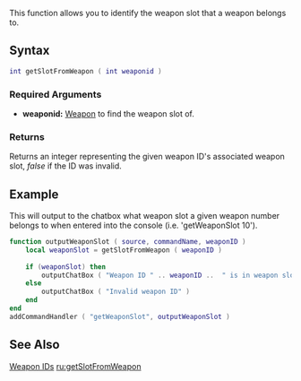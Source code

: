 This function allows you to identify the weapon slot that a weapon belongs to.

Syntax
------

``` lua
int getSlotFromWeapon ( int weaponid )
```

### Required Arguments

-   **weaponid:** [Weapon](/docs/weapon.md "wikilink") to find the weapon slot of.

### Returns

Returns an integer representing the given weapon ID's associated weapon slot, *false* if the ID was invalid.

Example
-------

This will output to the chatbox what weapon slot a given weapon number belongs to when entered into the console (i.e. 'getWeaponSlot 10').

``` lua
function outputWeaponSlot ( source, commandName, weaponID )
    local weaponSlot = getSlotFromWeapon ( weaponID )
    
    if (weaponSlot) then
        outputChatBox ( "Weapon ID " .. weaponID ..  " is in weapon slot " .. weaponSlot)
    else
        outputChatBox ( "Invalid weapon ID" )
    end
end
addCommandHandler ( "getWeaponSlot", outputWeaponSlot )
```

See Also
--------

[Weapon IDs](/docs/weapons.md "wikilink") [ru:getSlotFromWeapon](/docs/ru-getslotfromweapon.md "wikilink")
